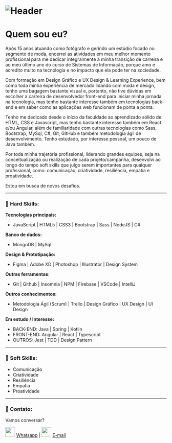 # ![Header]( https://thalesnunes.com.br/github/header.png )

#  Quem sou eu?

Após 15 anos atuando como fotógrafo e gerindo um estúdio focado no segmento de moda, encerrei as atividades em meu melhor momento profissional para me dedicar integralmente à minha transição de carreira e ao meu último ano do curso de Sistemas de Informação, porque amo e acredito muito na tecnologia e no impacto que ela pode ter na sociedade.

Com formação em Design Gráfico e UX Design & Learning Experience, bem como toda minha experiência de mercado lidando com moda e design, tenho uma bagagem bastante visual e, portanto, não tive dúvidas em escolher a carreira de desenvolvedor front-end para iniciar minha jornada na tecnologia, mas tenho bastante interesse também em tecnologias back-end e em saber como as aplicações web funcionam de ponta a ponta.

Tenho me dedicado desde o início da faculdade ao aprendizado sólido de HTML, CSS e Javascript, mas tenho bastante interesse também em React e/ou Angular, além de familiaridade com outras tecnologias como Sass, Bootstrap, MySql, C#, Git, GitHub e também metodologia ágil de desenvolvimento. Tenho estudado, por interesse pessoal, um pouco de Java também.

Por toda minha trajetória profissional, liderando grandes equipes, seja na conceitualização ou realização de cada projeto/campanha, desenvolvi ao longo do tempo soft skills que julgo serem importantes para qualquer profissional, como: comunicação, criatividade, resiliência, empatia e proatividade.

Estou em busca de novos desafios.


------

### :rocket: Hard Skills:

**Tecnologias principais:** 

- JavaScript | HTML5 | CSS3 | Bootstrap | Sass | NodeJS | C#




**Banco de dados:**

- MongoDB | MySql
  

**Design & Prototipação:**

- Figma | Adobe XD | Photoshop | Illustrator | Design System
  

**Outras ferramentas**:

- Git | Github | Insomnia | NPM | Firebase | VSCode | IntelliJ 



**Outros conhecimentos:**

- Metodologia Ágil (Scrum) | Trello | Design Gráfico | UX Design | UI Design



**Em estudo / Interesse:**

- BACK-END: Java | Spring | Kotlin
- FRONT-END: Angular | React | Typescript
- OUTROS: Jest | TDD | Design Pattern




------

### :rocket: Soft Skills:

- Comunicação
- Criatividade
- Resiliência
- Empatia
- Proatividade
  

------

###  :rocket: Contato:

Vamos conversar? 

<img src="https://thalesnunes.com.br/github/whatsapp.svg" width="30"> [Whatsapp](https://api.whatsapp.com/send?phone=5535997438652) | <img src="https://thalesnunes.com.br/github/email.svg" width="30"> [E-mail](mailto:thales.o.nunes@gmail.com)

